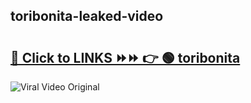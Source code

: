
 ## toribonita-leaked-video 

# <h2><a href="https://clipsfans.com/toribonita&ref=git">🔗 Click to LINKS ⏩⏩ 👉 🟢 toribonita </a></h2>

<a href="https://clipsfans.com/toribonita&ref=git" rel="nofollow" data-target="animated-image.originalLink"><img src="https://i.ibb.co.com/xMMVF88/686577567.gif" alt="Viral Video Original" style="max-width: 100%; display: inline-block;" data-target="animated-image.originalImage"></a>
